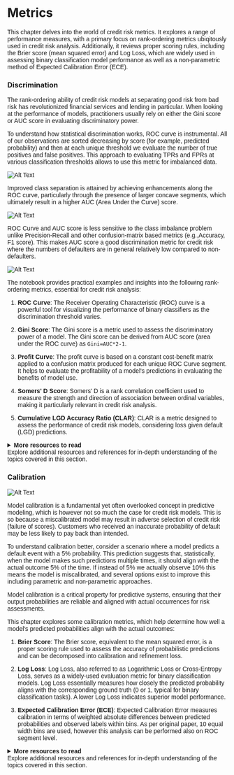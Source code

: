 # Metrics

<span style="font-family: Karma, sans-serif;">

This chapter delves into the world of credit risk metrics. It explores a range of performance measures, with a primary focus on rank-ordering metrics ubiqitously used in credit risk analysis. Additionally, it reviews proper scoring rules, including the Brier score (mean squared error) and Log Loss, which are widely used in assessing binary classification model performance as well as a non-parametric method of Expected Calibration Error (ECE).

</span>

### Discrimination

<span style="font-family: Karma, sans-serif;">

The rank-ordering ability of credit risk models at separating good risk from bad risk has revolutionized financial services and lending in particular. When looking at the performance of models, practitioners usually rely on either the Gini score or AUC score in evaluating discriminatory power.

To understand how statistical discrimination works, ROC curve is instrumental. All of our observations are sorted decreasing by score (for example, predicted probability) and then at each unique threshold we evaluate the number of true positives and false positives. This approach to evaluating TPRs and FPRs at various classification thresholds allows to use this metric for imbalanced data.

![Alt Text](../images/roc_curve.gif)

Improved class separation is attained by achieving enhancements along the ROC curve, particularly through the presence of larger concave segments, which ultimately result in a higher AUC (Area Under the Curve) score.

![Alt Text](../images/roc_curve_auc.gif)


ROC Curve and AUC score is less sensitive to the class imbalance problem unlike Precision-Recall and other confusion-matrix based metrics (e.g.,Accuracy, F1 score). This makes AUC score a good discrimination metric for credit risk where the numbers of defaulters are in general relatively low compared to non-defaulters.

![Alt Text](../images/roc_curve_auc_balance.gif)

The notebook provides practical examples and insights into the following rank-ordering metrics, essential for credit risk analysis:

1. <b>ROC Curve</b>: The Receiver Operating Characteristic (ROC) curve is a powerful tool for visualizing the performance of binary classifiers as the discrimination threshold varies.

2. <b>Gini Score</b>: The Gini score is a metric used to assess the discriminatory power of a model. The Gini score can be derived from AUC score (area under the ROC curve) as `Gini=AUC*2-1`.

3. <b>Profit Curve</b>: The profit curve is based on a constant cost-benefit matrix applied to a confusion matrix produced for each unique ROC Curve segment. It helps to evaluate the profitability of a model's predictions in evaluating the benefits of model use.

4. <b>Somers' D Score</b>: Somers' D is a rank correlation coefficient used to measure the strength and direction of association between ordinal variables, making it particularly relevant in credit risk analysis.

5. <b>Cumulative LGD Accuracy Ratio (CLAR)</b>: CLAR is a metric designed to assess the performance of credit risk models, considering loss given default (LGD) predictions.

<details><summary class="summary-box"><b>More resources to read</b><br> Explore additional resources and references for in-depth understanding of the topics covered in this section.</summary>
  <br>
  <p> 
    <a href="https://stats.stackexchange.com/questions/312780/why-is-accuracy-not-the-best-measure-for-assessing-classification-models">Why is Accuracy Not the Best Measure for Assessing Classification Models?</a><br>
  </p>
  <p> 
    <a href="https://hbiostat.org/blog/post/class-damage/index.html">Damage Caused by Classification Accuracy and Other Discontinuous Improper Accuracy Scoring Rules</a><br>
  </p>
  <p> 
  <p>
    <a href="https://www.biorxiv.org/content/10.1101/743138v1.full">Beyond Accuracy: Measures for Assessing Machine Learning Models, Pitfalls and Guidelines</a><br>
  </p>
  <p>
    <a href="https://docs.google.com/presentation/d/1IPXbEZpfrynjJMTXjI36rNGuPpOtY6_yJIrQOH6JBpI/edit#slide=id.p">Get the Best From Your Scikit-Learn Classifier</a><br>
  </p> 
  <p> 
    <a href="https://www.routledge.com/ROC-Curves-for-Continuous-Data/Krzanowski-Hand/p/book/9781032477732">ROC Curves for Continuous Data</a><br>
  </p>
  <p> 
    <a href="https://carmenlai.com/2016/11/12/user-churn-prediction-a-machine-learning-workflow.html">User Churn Prediction: A Machine Learning Example</a><br>
  </p>
  <p> 
    <a href="https://blogs.sap.com/2019/06/20/machine-learning-with-sap-hana-r-evaluate-the-business-value/">Machine Learning with SAP HANA & R – Evaluate the Business Value</a><br>
  </p>
  <p> 
    <a href="https://github.com/dariyasydykova/open_projects/tree/master/ROC_animation">Animations with Receiver Operating Characteristic and Precision-Recall Curves</a><br>
  </p>
</details>

</span>

### Calibration

<span style="font-family: Karma, sans-serif;">

![Alt Text](../images/resized/calibration_small.png)

Model calibration is a fundamental yet often overlooked concept in predictive modeling, which is however not so much the case for credit risk models. This is so because a miscalibrated model may result in adverse selection of credit risk (failure of scores). Customers who received an inaccurate probability of default may be less likely to pay back than intended.

To understand calibration better, consider a scenario where a model predicts a default event with a 5% probability. This prediction suggests that, statistically, when the model makes such predictions multiple times, it should align with the actual outcome 5% of the time. If instead of 5% we actually observe 10% this means the model is miscalibrated, and several options exist to improve this including parametric and non-parametric approaches.

Model calibration is a critical property for predictive systems, ensuring that their output probabilities are reliable and aligned with actual occurrences for risk assessments.

This chapter explores some calibration metrics, which help determine how well a model's predicted probabilities align with the actual outcomes:

1. **Brier Score**: The Brier score, equivalent to the mean squared error, is a proper scoring rule used to assess the accuracy of probabilistic predictions and can be decomposed into calibration and refinement loss.

2. **Log Loss**: Log Loss, also referred to as Logarithmic Loss or Cross-Entropy Loss, serves as a widely-used evaluation metric for binary classification models. Log Loss essentially measures how closely the predicted probability aligns with the corresponding ground truth (0 or 1, typical for binary classification tasks). A lower Log Loss indicates superior model performance.

2. **Expected Calibration Error (ECE)**: Expected Calibration Error measures calibration in terms of weighted absolute differences between predicted probabilities and observed labels within bins. As per original paper, 10 equal width bins are used, however this analysis can be performed also on ROC segment level.

<details><summary class="summary-box"><b>More resources to read</b><br> Explore additional resources and references for in-depth understanding of the topics covered in this section.</summary>
  <br>
<p>
    <a href="https://proceedings.mlr.press/v70/guo17a/guo17a.pdf">On Calibration of Modern Neural Networks</a><br>
  </p> 
  <p> 
<p>
    <a href="https://explained.ai/rf-importance/">Why Model Calibration Matters and How to Achieve It</a><br>
  </p> 
  <p> 
    <a href="https://research.facebook.com/publications/practical-lessons-from-predicting-clicks-on-ads-at-facebook/">Practical Lessons from Predicting Clicks on Ads at Facebook</a><br>
  </p>
  <p> 
    <a href="https://johaupt.github.io/blog/downsampling_recalibration.html">Recalibration after Negative Sampling</a><br>
  </p>
</details>
</span>